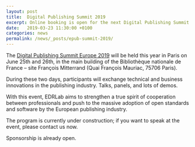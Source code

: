 ```yaml
---
layout: post
title:  Digital Publishing Summit 2019
excerpt: Online booking is open for the next Digital Publishing Summit Europe in Paris, June 25th and 26th. Please checkout: Digital Publishing Summit Europe 2019 for  all the details, and at the sponsoring page to discover our sponsoring packages.
date:   2019-03-23 11:30:00 +0100
categories: news
permalink: /news/_posts/epub-summit-2019/
---
```


The [Digital Publishing Summit Europe 2019](https://www.edrlab.org/events/dpub-summit-2019/) will be held this year in Paris on June 25th and 26th, in the main building of the Bibliothèque nationale de France – site François Mitterrand (Quai François Mauriac, 75706 Paris).

During these two days, participants will exchange technical and business innovations in the publishing industry. Talks, panels, and lots of demos.

With this event, EDRLab aims to strengthen a true spirit of cooperation between professionals and push to the massive adoption of open standards and software by the European publishing industry.

The program is currently under construction; if you want to speak at the event, please contact us now.

Sponsorship is already open.